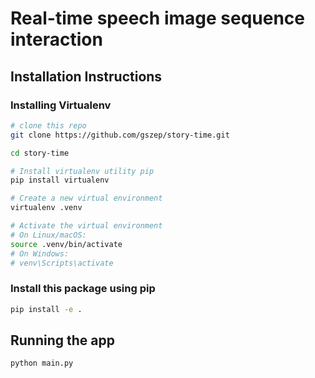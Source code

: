 # Real-time speech image sequence interaction

## Installation Instructions

### Installing Virtualenv

```bash
# clone this repo
git clone https://github.com/gszep/story-time.git

cd story-time

# Install virtualenv utility pip
pip install virtualenv

# Create a new virtual environment
virtualenv .venv

# Activate the virtual environment
# On Linux/macOS:
source .venv/bin/activate
# On Windows:
# venv\Scripts\activate
```

### Install this package using pip

```bash
pip install -e .
```

## Running the app

```bash
python main.py
```
